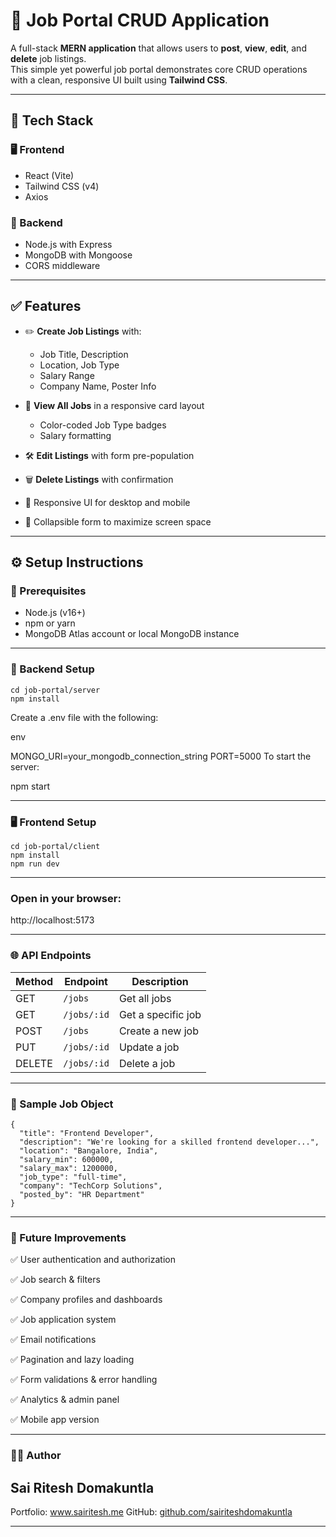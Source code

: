 # 🧰 Job Portal CRUD Application

A full-stack **MERN application** that allows users to **post**, **view**, **edit**, and **delete** job listings.  
This simple yet powerful job portal demonstrates core CRUD operations with a clean, responsive UI built using **Tailwind CSS**.

---

## 🚀 Tech Stack

### 🖥️ Frontend
- React (Vite)
- Tailwind CSS (v4)
- Axios

### 🔧 Backend
- Node.js with Express
- MongoDB with Mongoose
- CORS middleware

---

## ✅ Features

- ✏️ **Create Job Listings** with:
  - Job Title, Description
  - Location, Job Type
  - Salary Range
  - Company Name, Poster Info

- 👀 **View All Jobs** in a responsive card layout
  - Color-coded Job Type badges
  - Salary formatting

- 🛠 **Edit Listings** with form pre-population

- 🗑️ **Delete Listings** with confirmation

- 📱 Responsive UI for desktop and mobile

- 📂 Collapsible form to maximize screen space

<!-- --- -->

<!-- ## 🖼️ Screenshots

> Add your application screenshots here (optional) -->

---


## ⚙️ Setup Instructions

### 📌 Prerequisites
- Node.js (v16+)
- npm or yarn
- MongoDB Atlas account or local MongoDB instance

---

### 🔧 Backend Setup

```
cd job-portal/server
npm install
```
Create a .env file with the following:

env

MONGO_URI=your_mongodb_connection_string
PORT=5000
To start the server:



npm start

---
### 🖥 Frontend Setup
```
cd job-portal/client
npm install
npm run dev
```
---
### Open in your browser:
http://localhost:5173

---
### 🌐 API Endpoints
| Method | Endpoint    | Description        |
| ------ | ----------- | ------------------ |
| GET    | `/jobs`     | Get all jobs       |
| GET    | `/jobs/:id` | Get a specific job |
| POST   | `/jobs`     | Create a new job   |
| PUT    | `/jobs/:id` | Update a job       |
| DELETE | `/jobs/:id` | Delete a job       |

---
### 🧾 Sample Job Object
```
{
  "title": "Frontend Developer",
  "description": "We're looking for a skilled frontend developer...",
  "location": "Bangalore, India",
  "salary_min": 600000,
  "salary_max": 1200000,
  "job_type": "full-time",
  "company": "TechCorp Solutions",
  "posted_by": "HR Department"
}

```
---
### 🔮 Future Improvements
✅ User authentication and authorization

✅ Job search & filters

✅ Company profiles and dashboards

✅ Job application system

✅ Email notifications

✅ Pagination and lazy loading

✅ Form validations & error handling

✅ Analytics & admin panel

✅ Mobile app version

---

### 👨‍💻 Author
## Sai Ritesh Domakuntla

Portfolio: www.sairitesh.me
GitHub: [github.com/sairiteshdomakuntla](https://github.com/sairiteshdomakuntla/)

---
